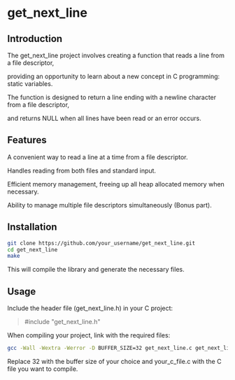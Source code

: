 # get_next_line

## Introduction
The get_next_line project involves creating a function that reads a line from a file descriptor,

providing an opportunity to learn about a new concept in C programming: static variables.

The function is designed to return a line ending with a newline character from a file descriptor,

and returns NULL when all lines have been read or an error occurs.

## Features
A convenient way to read a line at a time from a file descriptor.

Handles reading from both files and standard input.

Efficient memory management, freeing up all heap allocated memory when necessary.

Ability to manage multiple file descriptors simultaneously (Bonus part).

## Installation
```sh
git clone https://github.com/your_username/get_next_line.git
cd get_next_line
make
```

This will compile the library and generate the necessary files.

## Usage
Include the header file (get_next_line.h) in your C project:
>#include "get_next_line.h"

When compiling your project, link with the required files:

```sh
gcc -Wall -Wextra -Werror -D BUFFER_SIZE=32 get_next_line.c get_next_line_utils.c your_c_file.c -o your_program_name
```
Replace 32 with the buffer size of your choice and your_c_file.c with the C file you want to compile.
